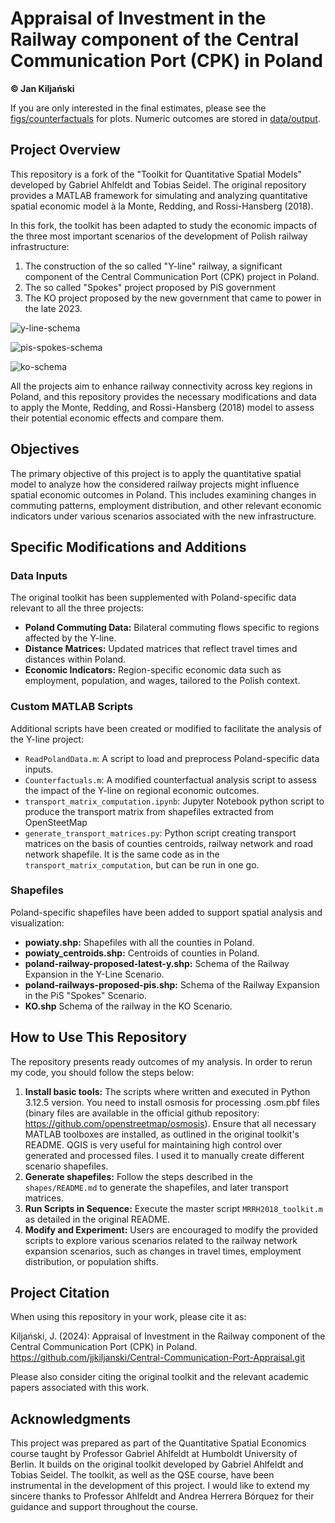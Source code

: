 # Appraisal of Investment in the Railway component of the Central Communication Port (CPK) in Poland

**© Jan Kiljański**

If you are only interested in the final estimates, please see the [figs/counterfactuals](https://github.com/jjkiljanski/Central-Communication-Port-Appraisal/tree/78403c53163ccd6cccd83ee956e9135552485c83/figs/counterfactuals) for plots. Numeric outcomes are stored in [data/output](https://github.com/jjkiljanski/Central-Communication-Port-Appraisal/tree/78403c53163ccd6cccd83ee956e9135552485c83/data/output).

## Project Overview

This repository is a fork of the "Toolkit for Quantitative Spatial Models" developed by Gabriel Ahlfeldt and Tobias Seidel. The original repository provides a MATLAB framework for simulating and analyzing quantitative spatial economic model à la Monte, Redding, and Rossi-Hansberg (2018).

In this fork, the toolkit has been adapted to study the economic impacts of the three most important scenarios of the development of Polish railway infrastructure:
1. The construction of the so called "Y-line" railway, a significant component of the Central Communication Port (CPK) project in Poland.
2. The so called "Spokes" project proposed by PiS government
3. The KO project proposed by the new government that came to power in the late 2023.

![y-line-schema](https://github.com/user-attachments/assets/ea8ae551-e441-46eb-92d2-9407fb89191a)

![pis-spokes-schema](https://github.com/user-attachments/assets/b2245ebe-b569-497b-bd8e-07f13c55c92e)

![ko-schema](https://github.com/user-attachments/assets/57c6316c-e990-4719-bd14-ed3cad8c7f74)







All the projects aim to enhance railway connectivity across key regions in Poland, and this repository provides the necessary modifications and data to apply the Monte, Redding, and Rossi-Hansberg (2018) model to assess their potential economic effects and compare them.

## Objectives

The primary objective of this project is to apply the quantitative spatial model to analyze how the considered railway projects might influence spatial economic outcomes in Poland. This includes examining changes in commuting patterns, employment distribution, and other relevant economic indicators under various scenarios associated with the new infrastructure.

## Specific Modifications and Additions

### Data Inputs

The original toolkit has been supplemented with Poland-specific data relevant to all the three projects:

- **Poland Commuting Data:** Bilateral commuting flows specific to regions affected by the Y-line.
- **Distance Matrices:** Updated matrices that reflect travel times and distances within Poland.
- **Economic Indicators:** Region-specific economic data such as employment, population, and wages, tailored to the Polish context.

### Custom MATLAB Scripts

Additional scripts have been created or modified to facilitate the analysis of the Y-line project:

- `ReadPolandData.m`: A script to load and preprocess Poland-specific data inputs.
- `Counterfactuals.m`: A modified counterfactual analysis script to assess the impact of the Y-line on regional economic outcomes.
- `transport_matrix_computation.ipynb`: Jupyter Notebook python script to produce the transport matrix from shapefiles extracted from OpenSteetMap
- `generate_transport_matrices.py`: Python script creating transport matrices on the basis of counties centroids, railway network and road network shapefile. It is the same code as in the `transport_matrix_computation`, but can be run in one go.

### Shapefiles

Poland-specific shapefiles have been added to support spatial analysis and visualization:

- **powiaty.shp:** Shapefiles with all the counties in Poland.
- **powiaty_centroids.shp:** Centroids of counties in Poland.
- **poland-railway-proposed-latest-y.shp:** Schema of the Railway Expansion in the Y-Line Scenario.
- **poland-railways-proposed-pis.shp:** Schema of the Railway Expansion in the PiS "Spokes" Scenario.
- **KO.shp** Schema of the railway in the KO Scenario.

## How to Use This Repository
The repository presents ready outcomes of my analysis. In order to rerun my code, you should follow the steps below:

1. **Install basic tools:** The scripts where written and executed in Python 3.12.5 version. You need to install osmosis for processing .osm.pbf files (binary files are available in the official github repository: https://github.com/openstreetmap/osmosis). Ensure that all necessary MATLAB toolboxes are installed, as outlined in the original toolkit's README. QGIS is very useful for maintaining high control over generated and processed files. I used it to manually create different scenario shapefiles.
2. **Generate shapefiles:** Follow the steps described in the `shapes/README.md` to generate the shapefiles, and later transport matrices.
3. **Run Scripts in Sequence:** Execute the master script `MRRH2018_toolkit.m` as detailed in the original README.
4. **Modify and Experiment:** Users are encouraged to modify the provided scripts to explore various scenarios related to the railway network expansion scenarios, such as changes in travel times, employment distribution, or population shifts.

## Project Citation

When using this repository in your work, please cite it as:

Kiljański, J. (2024): Appraisal of Investment in the Railway component of the Central Communication Port (CPK) in Poland. https://github.com/jjkiljanski/Central-Communication-Port-Appraisal.git

Please also consider citing the original toolkit and the relevant academic papers associated with this work.

## Acknowledgments

This project was prepared as part of the Quantitative Spatial Economics course taught by Professor Gabriel Ahlfeldt at Humboldt University of Berlin. It builds on the original toolkit developed by Gabriel Ahlfeldt and Tobias Seidel. The toolkit, as well as the QSE course, have been instrumental in the development of this project. I would like to extend my sincere thanks to Professor Ahlfeldt and Andrea Herrera Bórquez for their guidance and support throughout the course.
